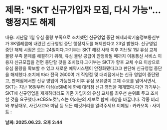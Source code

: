 # **제목: "SKT 신규가입자 모집, 다시 가능"…행정지도 해제**

  내용: 지난달 1일 유심 물량 부족으로 조치했던 신규영업 중단 해제과학기술정보통신부가 SK텔레콤에 내렸던 신규영업 중단 행정지도를 해제한다고 23일 밝혔다. 신규영업 중단 해제 시점은 오는 24일이다.과기부는 SKT 해킹 사태 이후 지난달 1일 유심 교체 물량 부족 문제를 해결하기 위해, 유심 물량 공급이 안정화될 때까지 이동통신 서비스 이용자 신규모집을 전면 중단할 것을 조치했다.과기부는 SKT가 향후 교체 수요 이상으로 유심 물량을 확보할 수 있고 새로운 예약시스템이 안정화됐다고고 판단해 신규영업 중단을 해제했다.조치에 따라 전국 2600여 개 직영점 및 대리점에서는 신규 영업이 중단됐고, 판매점에서만 신규 영업이 가능했다.이후 유심 보유량이 교체 수요를 넘어서면서, SKT는 지난 16일부터 이심(eSIM)에 한해 대리점 신규 영업을 재개했다.다만 과기부는 SKT에 신규영업을 재개하더라도 기존 가입자의 유심 교체를 최우선 순위로 두고 조치할 것을 요구했다.※CBS노컷뉴스는 여러분의 제보로 함께 세상을 바꿉니다. 각종 비리와 부당대우, 사건사고와 미담 등 모든 얘깃거리를 알려주세요.이메일 : 카카오톡 : 사이트 :

  **날짜: 2025.06.23. 오후 2:44**